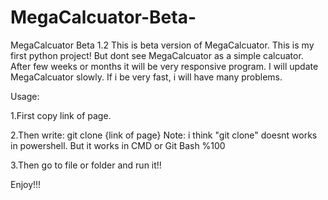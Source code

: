 # MegaCalcuator-Beta-
MegaCalcuator Beta 1.2
This is beta version of MegaCalcuator. This is my first python project!
But dont see MegaCalcuator as a simple calcuator. After few weeks or months it will be very responsive program.
I will update MegaCalcuator slowly. If i be very fast, i will have many problems.

Usage:

1.First copy link of page.

2.Then write:
git clone {link of page}   Note: i think "git clone" doesnt works in powershell. But it works in CMD or Git Bash %100

3.Then go to file or folder and run it!!

Enjoy!!!
